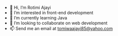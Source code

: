 - 👋 Hi, I’m Rotimi Ajayi
- 👀 I’m interested in front-end development
- 🌱 I’m currently learning Java
- 💞️ I’m looking to collaborate on web development
- 📫 Send me an email at tomiwaajayi85@yahoo.com

<!---
Rotimi779/Rotimi779 is a ✨ special ✨ repository because its `README.md` (this file) appears on your GitHub profile.
You can click the Preview link to take a look at your changes.
--->
